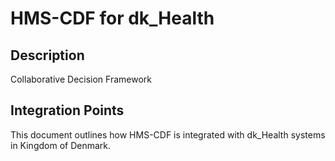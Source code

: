 # HMS-CDF for dk_Health

## Description

Collaborative Decision Framework

## Integration Points

This document outlines how HMS-CDF is integrated with dk_Health systems in Kingdom of Denmark.
